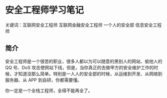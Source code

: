 

# 安全工程师学习笔记

关键词：互联网安全工程师 互联网金融安全工程师 一个人的安全部 信息安全工程师

## 简介

安全工程师是一个很苦的职业，很多人都以为可以随意的黑别人的网站、偷他人的 QQ 号、DoS 攻击使网站下线，但是，当你真正的去做甲方的安全维护工作的时候，才知道没那么简单。特别是一人人的安全部的时候，从运维到开发、从网络到服务器、从 APP 到自研，你都需要懂。

你一定是一个全栈工程师，全得不能再全了。

